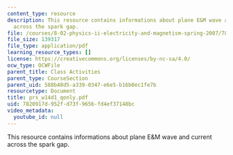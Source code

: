 ```yaml
---
content_type: resource
description: This resource contains informations about plane E&M wave and current
  across the spark gap.
file: /courses/8-02-physics-ii-electricity-and-magnetism-spring-2007/7820917d952fd73f9656fd4ef37148bc_prs_w14d1_qonly.pdf
file_size: 139317
file_type: application/pdf
learning_resource_types: []
license: https://creativecommons.org/licenses/by-nc-sa/4.0/
ocw_type: OCWFile
parent_title: Class Activities
parent_type: CourseSection
parent_uid: 588b48d5-a339-0347-e6e5-b16b0ec1fe7b
resourcetype: Document
title: prs_w14d1_qonly.pdf
uid: 7820917d-952f-d73f-9656-fd4ef37148bc
video_metadata:
  youtube_id: null
---
```

This resource contains informations about plane E&M wave and current across the spark gap.